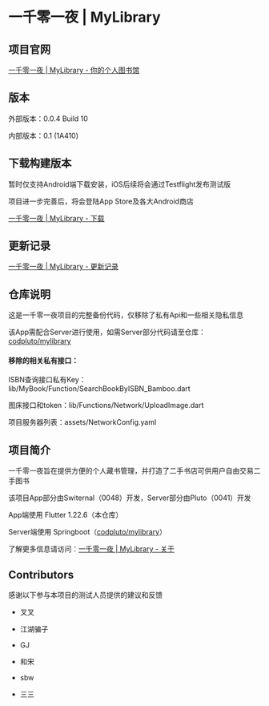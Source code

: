 # 一千零一夜 | MyLibrary

## 项目官网

[一千零一夜 | MyLibrary - 你的个人图书馆](https://mylibrary.switernal.com/)

## 版本

外部版本：0.0.4 Build 10

内部版本：0.1 (1A410)

## 下载构建版本

暂时仅支持Android端下载安装，iOS后续将会通过Testflight发布测试版

项目进一步完善后，将会登陆App Store及各大Android商店

[一千零一夜 | MyLibrary - 下载](https://mylibrary.switernal.com/download.html)

## 更新记录

[一千零一夜 | MyLibrary - 更新记录](https://mylibrary.switernal.com/update.html)

## 仓库说明

这是一千零一夜项目的完整备份代码，仅移除了私有Api和一些相关隐私信息

该App需配合Server进行使用，如需Server部分代码请至仓库：[codpluto/mylibrary](https://github.com/codpluto/mylibrary)

#### 移除的相关私有接口：

ISBN查询接口私有Key：lib/MyBook/Function/SearchBookByISBN_Bamboo.dart

图床接口和token：lib/Functions/Network/UploadImage.dart

项目服务器列表：assets/NetworkConfig.yaml

## 项目简介

一千零一夜旨在提供方便的个人藏书管理，并打造了二手书店可供用户自由交易二手图书

该项目App部分由Switernal（0048）开发，Server部分由Pluto（0041）开发

App端使用 Flutter 1.22.6（本仓库）

Server端使用 Springboot（[codpluto/mylibrary](https://github.com/codpluto/mylibrary)）

了解更多信息请访问：[一千零一夜 | MyLibrary - 关于](https://mylibrary.switernal.com/about.html)

## Contributors

感谢以下参与本项目的测试人员提供的建议和反馈

- 叉叉
- 江湖骗子

- GJ
- 和宋
- sbw
- 三三

